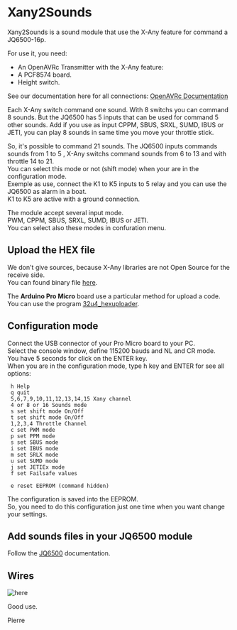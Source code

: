 # Xany2Sounds

Xany2Sounds is a sound module that use the X-Any feature for command a JQ6500-16p.

For use it, you need:
- An OpenAVRc Transmitter with the X-Any feature:
- A PCF8574 board.
- Height switch.

See our documentation here for all connections:
[OpenAVRc Documentation](https://github.com/Ingwie/OpenAVRc_Dev/tree/V3/documentation/Compilez%20votre%20FW%20OpenAVRc_V3.pdf)

Each X-Any switch command one sound.
With 8 switchs you can command 8 sounds.
But the JQ6500 has 5 inputs that can be used for command 5 other sounds.
Add if you use as input CPPM, SBUS, SRXL, SUMD, IBUS or JETI, you can play 8 sounds in same time you move your throttle stick.

So, it's possible to command 21 sounds.
The JQ6500 inputs commands sounds from 1 to 5 , X-Any switchs command sounds from 6 to 13 and with throttle 14 to 21.  
You can select this mode or not (shift mode) when your are in the configuration mode.  
Exemple as use, connect the K1 to K5 inputs to 5 relay and you can use the JQ6500 as alarm in a boat.  
K1 to K5 are active with a ground connection.  

The module accept several input mode.  
PWM, CPPM, SBUS, SRXL, SUMD, IBUS or JETI.  
You can select also these modes in confuration menu.  

## Upload the HEX file
We don't give sources, because X-Any libraries are not Open Source for the receive side.   
You can found binary file [here](https://github.com/Ingwie/OpenAVRc_Hw/tree/V3/Xany2Sounds/Firmware).  

The **Arduino Pro Micro** board use a particular method for upload a code.  
You can use the program [32u4_hexuploader](https://github.com/uriba107/32u4_hexuploader).

## Configuration mode
Connect the USB connector of your Pro Micro board to your PC.  
Select the console window, define 115200 bauds and NL and CR mode.  
You have 5 seconds for click on the ENTER key.  
When you are in the configuration mode, type h key and ENTER for see all options:  

	 h Help
	 q quit
	 5,6,7,9,10,11,12,13,14,15 Xany channel
	 4 or 8 or 16 Sounds mode
	 s set shift mode On/Off
	 t set shift mode On/Off
	 1,2,3,4 Throttle Channel
	 c set PWM mode
	 p set PPM mode
	 s set SBUS mode
	 i set IBUS mode
	 m set SRLX mode
	 u set SUMD mode
	 j set JETIEx mode
	 f set Failsafe values

	 e reset EEPROM (command hidden)

The configuration is saved into the EEPROM.  
So, you need to do this configuration just one time when you want change your settings.

## Add sounds files in your JQ6500 module  
Follow the [JQ6500](https://sparks.gogo.co.nz/jq6500/index.html) documentation.

## Wires
![here](https://github.com/Ingwie/OpenAVRc_Hw/tree/V3/Xany2Sounds/Xany2Sounds.jpg)

Good use.

Pierre


